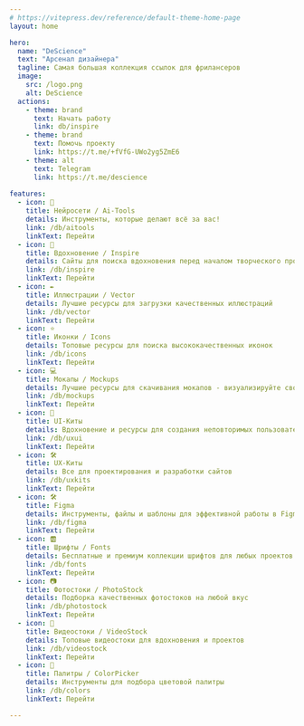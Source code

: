 ```yaml
---
# https://vitepress.dev/reference/default-theme-home-page
layout: home

hero:
  name: "DeScience"
  text: "Арсенал дизайнера"
  tagline: Самая большая коллекция ссылок для фрилансеров
  image:
    src: /logo.png
    alt: DeScience
  actions:
    - theme: brand
      text: Начать работу
      link: db/inspire
    - theme: brand
      text: Помочь проекту
      link: https://t.me/+fVfG-UWo2yg5ZmE6
    - theme: alt
      text: Telegram
      link: https://t.me/descience
      
features:
  - icon: 🤖
    title: Нейросети / Ai-Tools
    details: Инструменты, которые делают всё за вас!
    link: /db/aitools
    linkText: Перейти
  - icon: 💭
    title: Вдохновение / Inspire
    details: Сайты для поиска вдохновения перед началом творческого процесса
    link: /db/inspire
    linkText: Перейти
  - icon: ✒️
    title: Иллюстрации / Vector
    details: Лучшие ресурсы для загрузки качественных иллюстраций
    link: /db/vector
    linkText: Перейти
  - icon: ⭐️
    title: Иконки / Icons
    details: Топовые ресурсы для поиска высококачественных иконок
    link: /db/icons
    linkText: Перейти
  - icon: 💻
    title: Мокапы / Mockups
    details: Лучшие ресурсы для скачивания мокапов - визуализируйте свои проекты с легкостью
    link: /db/mockups
    linkText: Перейти
  - icon: 🐳
    title: UI-Киты
    details: Вдохновение и ресурсы для создания неповторимых пользовательских интерфейсов
    link: /db/uxui
    linkText: Перейти
  - icon: 🛠
    title: UX-Киты
    details: Все для проектирования и разработки сайтов
    link: /db/uxkits
    linkText: Перейти
  - icon: 🛠
    title: Figma
    details: Инструменты, файлы и шаблоны для эффективной работы в Figma
    link: /db/figma
    linkText: Перейти
  - icon: 🆎
    title: Шрифты / Fonts
    details: Бесплатные и премиум коллекции шрифтов для любых проектов
    link: /db/fonts
    linkText: Перейти
  - icon: 📷
    title: Фотостоки / PhotoStock
    details: Подборка качественных фотостоков на любой вкус
    link: /db/photostock
    linkText: Перейти
  - icon: 🎥
    title: Видеостоки / VideoStock
    details: Топовые видеостоки для вдохновения и проектов
    link: /db/videostock
    linkText: Перейти
  - icon: 🌈
    title: Палитры / ColorPicker
    details: Инструменты для подбора цветовой палитры
    link: /db/colors
    linkText: Перейти

---
```

